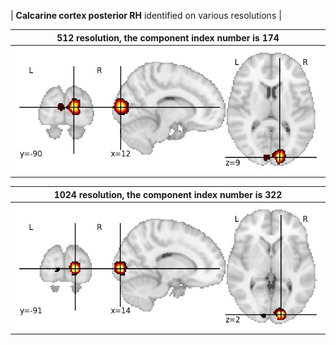 


| **Calcarine cortex posterior RH** identified on various resolutions |

| 512 resolution, the component index number is 174|  
|:---:|  
| ![Component 512](../512/final/174.jpg "From component 512: Calcarine cortex posterior RH") |

| 1024 resolution, the component index number is 322|  
|:---:|  
| ![Component 1024](../1024/final/322.jpg "From component 1024: Calcarine cortex posterior RH") |